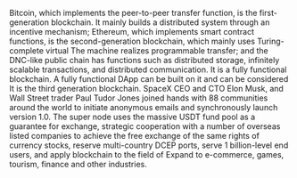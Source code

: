 Bitcoin, which implements the peer-to-peer transfer function, is the first-generation blockchain. It mainly builds a distributed system through an incentive mechanism; Ethereum, which implements smart contract functions, is the second-generation blockchain, which mainly uses Turing-complete virtual The machine realizes programmable transfer; and the DNC-like public chain has functions such as distributed storage, infinitely scalable transactions, and distributed communication. It is a fully functional blockchain. A fully functional DApp can be built on it and can be considered It is the third generation blockchain.
SpaceX CEO and CTO Elon Musk, and Wall Street trader Paul Tudor Jones joined hands with 88 communities around the world to initiate anonymous emails and synchronously launch version 1.0. The super node uses the massive USDT fund pool as a guarantee for exchange, strategic cooperation with a number of overseas listed companies to achieve the free exchange of the same rights of currency stocks, reserve multi-country DCEP ports, serve 1 billion-level end users, and apply blockchain to the field of Expand to e-commerce, games, tourism, finance and other industries.
